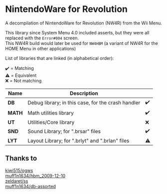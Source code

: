 NintendoWare for Revolution
===========================
A decompilation of NintendoWare for Revolution (NW4R) from the Wii Menu.  

This library since System Menu 4.0 included asserts, but they were all replaced with the `Error#004` screen.  
This NW4R build would later be used for `NW4HBM` (a variant of NW4R for the HOME Menu in other applications)

List of libraries that are linked (in alphabetical order):

✔️ = Matching  
⚠️ = Equivalent  
❌ = Not matching  

|   Name   |                    Description                     |    |
|----------|----------------------------------------------------|----|
| **DB**   | Debug library; in this case, for the crash handler | ✔️ |
| **MATH** | Math utilities library                             | ✔️ |
| **UT**   | Utilities/Core library                             | ❌ |
| **SND**  | Sound Library; for ".brsar" files                  | ✔️ |
| **LYT**  | Layout Library; for ".brlyt" and ".brlan" files    | ⚠️ |

Thanks to
---------
[kiwi515/ogws](https://github.com/kiwi515/ogws)  
[muff1n1634/hbm_2009-12-10](https://github.com/muff1n1634/hbm_2009-12-10)  
[zeldaret/ss](https://github.com/zeldaret/ss)  
[muff1n1634/db-assorted](https://github.com/muff1n1634/db-assorted)  
